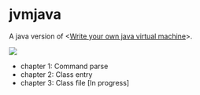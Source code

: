 # jvmjava
A java version of <[Write your own java virtual machine][1]>.

![](https://images-cn.ssl-images-amazon.com/images/I/51drSx24-CL._SX381_BO1,204,203,200_.jpg)

- chapter 1: Command parse
- chapter 2: Class entry
- chapter 3: Class file [In progress]

[1]: https://www.amazon.com/Write-their-Virtual-Machine-Chinese/dp/7111534131/ref=sr_1_fkmr0_2?ie=UTF8&qid=1489912999&sr=8-2-fkmr0&keywords=write+your+own+java+virtual+machine
